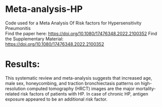 # Meta-analysis-HP
 Code used for a Meta Analysis Of Risk factors for Hypersensitivity Pneumonitis \
 Find the paper here:   https://doi.org/10.1080/17476348.2022.2100352 
 Find the Supplementary Material: https://doi.org/10.1080/17476348.2022.2100352


# Results:

This systematic review and meta-analysis suggests that increased age, male sex, honeycombing, and traction bronchiectasis patterns on high-resolution computed tomography (HRCT) images are the major mortality-related risk factors of patients with HP. In case of chronic HP, antigen exposure appeared to be an additional risk factor.
